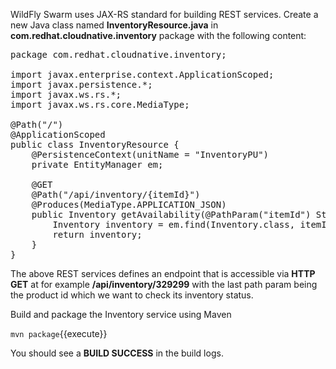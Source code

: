 WildFly Swarm uses JAX-RS standard for building REST services. Create a new Java class named 
**InventoryResource.java** in **com.redhat.cloudnative.inventory** package with the following content:

<pre class="file" data-filename="./inventory-wildfly-swarm/src/main/java/com/redhat/cloudnative/inventory/InventoryResource.java" data-target="replace">
package com.redhat.cloudnative.inventory;

import javax.enterprise.context.ApplicationScoped;
import javax.persistence.*;
import javax.ws.rs.*;
import javax.ws.rs.core.MediaType;

@Path("/")
@ApplicationScoped
public class InventoryResource {
    @PersistenceContext(unitName = "InventoryPU")
    private EntityManager em;

    @GET
    @Path("/api/inventory/{itemId}")
    @Produces(MediaType.APPLICATION_JSON)
    public Inventory getAvailability(@PathParam("itemId") String itemId) {
        Inventory inventory = em.find(Inventory.class, itemId);
        return inventory;
    }
}
</pre>

The above REST services defines an endpoint that is accessible via **HTTP GET** at 
for example **/api/inventory/329299** with 
the last path param being the product id which we want to check its inventory status.

Build and package the Inventory service using Maven

`mvn package`{{execute}}

You should see a **BUILD SUCCESS** in the build logs.